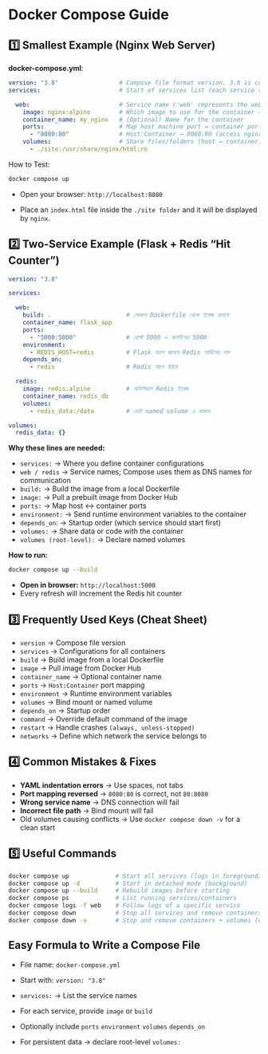 # Docker Compose Guide

## 1️⃣ Smallest Example (Nginx Web Server)

**docker-compose.yml**:

```yaml
version: "3.8"                 # Compose file format version. 3.8 is commonly used.
services:                      # Start of services list (each service = one container)

  web:                         # Service name ('web' represents the web server)
    image: nginx:alpine        # Which image to use for the container — here, official nginx, small alpine variant
    container_name: my_nginx   # (Optional) Name for the container
    ports:                     # Map host machine port ↔ container port
      - "8080:80"              # Host:Container → 8080:80 (access nginx at localhost:8080)
    volumes:                   # Share files/folders (host ↔ container)
      - ./site:/usr/share/nginx/html:ro
````
How to Test:

```bash
docker compose up
```
* Open your browser: ``http://localhost:8080``

* Place an ``index.html`` file inside the ``./site folder`` and it will be displayed by ``nginx``.

## 2️⃣ Two-Service Example (Flask + Redis “Hit Counter”)

```yaml
version: "3.8"

services:

  web:
    build: .                     # লোকাল Dockerfile থেকে ইমেজ বানাবে
    container_name: flask_app
    ports:
      - "5000:5000"              # হোস্ট 5000 → কন্টেইনার 5000
    environment:
      - REDIS_HOST=redis         # Flask অ্যাপ জানবে Redis সার্ভিসের নাম
    depends_on:
      - redis                    # Redis আগে উঠবে

  redis:
    image: redis:alpine          # অফিসিয়াল Redis ইমেজ
    container_name: redis_db
    volumes:
      - redis_data:/data         # ডেটা named volume এ থাকবে

volumes:
  redis_data: {}
```

**Why these lines are needed:**

* `services:` → Where you define container configurations
* `web / redis` → Service names; Compose uses them as DNS names for communication
* `build:` → Build the image from a local Dockerfile
* `image:` → Pull a prebuilt image from Docker Hub
* `ports:` → Map host ↔ container ports
* `environment:` → Send runtime environment variables to the container
* `depends_on`: → Startup order (which service should start first)
* `volumes:` → Share data or code with the container
* `volumes (root-level):` → Declare named volumes

**How to run:**

```bash
docker compose up --build
```

* **Open in browser:** `http://localhost:5000`
* Every refresh will increment the Redis hit counter

## 3️⃣ Frequently Used Keys (Cheat Sheet)

* `version` → Compose file version
* `services` → Configurations for all containers
* `build` → Build image from a local Dockerfile
* `image` → Pull image from Docker Hub
* `container_name` → Optional container name
* `ports` → `Host:Container` port mapping
* `environment` → Runtime environment variables
* `volumes` → Bind mount or named volume
* `depends_on` → Startup order
* `command` → Override default command of the image
* `restart` → Handle crashes `(always, unless-stopped)`
* `networks` → Define which network the service belongs to


## 4️⃣ Common Mistakes & Fixes

* **YAML indentation errors** → Use spaces, not tabs
* **Port mapping reversed** → `8080:80` is correct, not `80:8080`
* **Wrong service name** → DNS connection will fail
* **Incorrect file path** → Bind mount will fail
* Old volumes causing conflicts → Use `docker compose down -v` for a clean start


## 5️⃣ Useful Commands

```bash
docker compose up             # Start all services (logs in foreground)
docker compose up -d          # Start in detached mode (background)
docker compose up --build     # Rebuild images before starting
docker compose ps             # List running services/containers
docker compose logs -f web    # Follow logs of a specific service
docker compose down           # Stop all services and remove containers
docker compose down -v        # Stop and remove containers + volumes (data deleted)
```

## Easy Formula to Write a Compose File

* File name: `docker-compose.yml`

* Start with: `version: "3.8"`

* `services:` → List the service names

* For each service, provide `image` or `build`

* Optionally include `ports` `environment` `volumes` `depends_on`

* For persistent data → declare root-level `volumes:`
